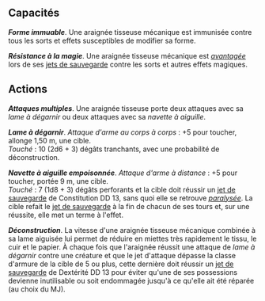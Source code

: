 ## Capacités
_**Forme immuable**_. Une araignée tisseuse mécanique est immunisée contre tous les sorts et effets susceptibles de modifier sa forme.

_**Résistance à la magie**_. Une araignée tisseuse mécanique est [_avantagée_](/utiliser-les-caracteristiques/#avantage-et-desavantage) lors de ses [jets de sauvegarde](/utiliser-les-caracteristiques/#jets-de-sauvegarde) contre les sorts et autres effets magiques.

## Actions
_**Attaques multiples**_. Une araignée tisseuse porte deux attaques avec sa _lame à dégarnir_ ou deux attaques avec sa _navette à aiguille_.

_**Lame à dégarnir**_. _Attaque d'arme au corps à corps_ : +5 pour toucher, allonge 1,50 m, une cible.  
_Touché_ : 10 (2d6 + 3) dégâts tranchants, avec une probabilité de déconstruction.

_**Navette à aiguille empoisonnée**_. _Attaque d'arme à distance_ : +5 pour toucher, portée 9 m, une cible.  
_Touché_ : 7 (1d8 + 3) dégâts perforants et la cible doit réussir un [jet de sauvegarde](/utiliser-les-caracteristiques/#jets-de-sauvegarde) de Constitution DD 13, sans quoi elle se retrouve [_paralysée_](/gerer-la-sante-du-personnage/#paralyse). La cible refait le [jet de sauvegarde](/utiliser-les-caracteristiques/#jets-de-sauvegarde) à la fin de chacun de ses tours et, sur une réussite, elle met un terme à l'effet.

_**Déconstruction**_. La vitesse d'une araignée tisseuse mécanique combinée à sa lame aiguisée lui permet de réduire en miettes très rapidement le tissu, le cuir et le papier. À chaque fois que l'araignée réussit une attaque de _lame à dégarnir_ contre une créature et que le jet d'attaque dépasse la classe d'armure de la cible de 5 ou plus, cette dernière doit réussir un [jet de sauvegarde](/utiliser-les-caracteristiques/#jets-de-sauvegarde) de Dextérité DD 13 pour éviter qu'une de ses possessions devienne inutilisable ou soit endommagée jusqu'à ce qu'elle ait été réparée (au choix du MJ).
